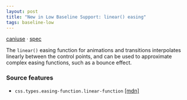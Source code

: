 ```yaml
---
layout: post
title: "New in Low Baseline Support: linear() easing"
tags: baseline-low
---
```


[caniuse](https://caniuse.com/?search=linear-easing) · [spec](https://drafts.csswg.org/css-easing-2/#the-linear-easing-function)

The `linear()` easing function for animations and transitions interpolates linearly between the control points, and can be used to approximate complex easing functions, such as a bounce effect.

### Source features

- ``css.types.easing-function.linear-function`` [[mdn]](https://https://developer.mozilla.org/en-US/search?q=css.types.easing-function.linear-function)
